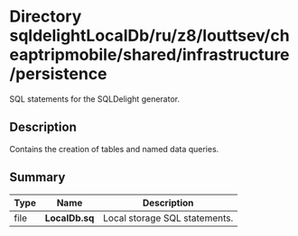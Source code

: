 # Directory sqldelightLocalDb/ru/z8/louttsev/cheaptripmobile/shared/infrastructure/persistence

SQL statements for the SQLDelight generator.

## Description

Contains the creation of tables and named data queries.

## Summary

Type                  | Name                            | Description
----------------------|---------------------------------|-----------------------------------------------
file                  | **LocalDb.sq**                  | Local storage SQL statements.